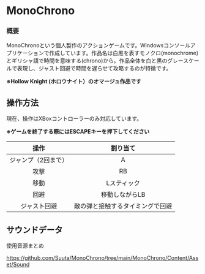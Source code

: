 # MonoChrono



### 概要

MonoChronoという個人製作のアクションゲームです。Windowsコンソールアプリケーションで作成しています。作品名は白黒を表すモノクロ(monochrome)とギリシャ語で時間を意味する(chrono)から。作品全体を白と黒のグレースケールで表現し、ジャスト回避で時間を遅らせて攻略するのが特徴です。

**※Hollow Knight (ホロウナイト）のオマージュ作品です**





## 操作方法

現在、操作はXBoxコントローラーのみ対応しています。

**※ゲームを終了する際にはESCAPEキーを押下してください**

|        操作         |             割り当て             |
| :-----------------: | :------------------------------: |
| ジャンプ（2回まで） |                A                 |
|        攻撃         |                RB                |
|        移動         |           Lスティック            |
|        回避         |          移動しながらLB          |
|    ジャスト回避     | 敵の弾と接触するタイミングで回避 |



## サウンドデータ

使用音源まとめ

https://github.com/Suuta/MonoChrono/tree/main/MonoChrono/Content/Asset/Sound


